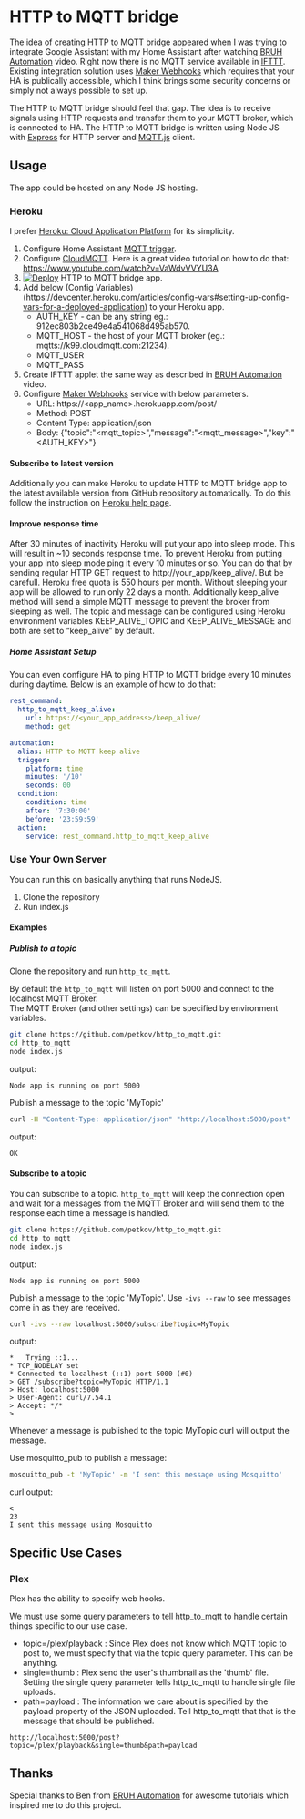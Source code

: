 # HTTP to MQTT bridge

The idea of creating HTTP to MQTT bridge appeared when I was trying to integrate Google Assistant with my Home Assistant after watching [BRUH Automation](https://youtu.be/087tQ7Ly7f4?t=265) video. Right now there is no MQTT service available in [IFTTT](https://ifttt.com/about). Existing integration solution uses [Maker Webhooks](https://ifttt.com/maker_webhooks) which requires that your HA is publically accessible, which I think brings some security concerns or simply not always possible to set up.

The HTTP to MQTT bridge should feel that gap. The idea is to receive signals using HTTP requests and transfer them to your MQTT broker, which is connected to HA. The HTTP to MQTT bridge is written using Node JS with [Express](https://expressjs.com/) for HTTP server and [MQTT.js](https://www.npmjs.com/package/mqtt) client.

## Usage

The app could be hosted on any Node JS hosting. 

### Heroku

I prefer [Heroku: Cloud Application Platform](https://www.heroku.com/home) for its simplicity.  

1. Configure Home Assistant [MQTT trigger](https://home-assistant.io/docs/automation/trigger/#mqtt-trigger).
1. Configure [CloudMQTT](https://www.cloudmqtt.com/). Here is a great video tutorial on how to do that: https://www.youtube.com/watch?v=VaWdvVVYU3A
1. [![Deploy](https://www.herokucdn.com/deploy/button.svg)](https://heroku.com/deploy?template=https://github.com/petkov/http_to_mqtt) HTTP to MQTT bridge app.
1. Add below (Config Variables)(https://devcenter.heroku.com/articles/config-vars#setting-up-config-vars-for-a-deployed-application) to your Heroku app.
   * AUTH_KEY - can be any string eg.: 912ec803b2ce49e4a541068d495ab570.
   * MQTT_HOST - the host of your MQTT broker (eg.: mqtts://k99.cloudmqtt.com:21234).
   * MQTT_USER
   * MQTT_PASS
1. Create IFTTT applet the same way as described in [BRUH Automation](https://youtu.be/087tQ7Ly7f4?t=265) video.
1. Configure [Maker Webhooks](https://ifttt.com/maker_webhooks) service with below parameters.
   * URL: https://<app_name>.herokuapp.com/post/
   * Method: POST
   * Content Type: application/json
   * Body: {"topic":"<mqtt_topic>","message":"<mqtt_message>","key":"<AUTH_KEY>"}
   
#### Subscribe to latest version

Additionally you can make Heroku to update HTTP to MQTT bridge app to the latest available version from GitHub repository automatically. To do this follow the instruction on [Heroku help page](https://devcenter.heroku.com/articles/github-integration#automatic-deploys).

#### Improve response time

After 30 minutes of inactivity Heroku will put your app into sleep mode. This will result in ~10 seconds response time. To prevent Heroku from putting your app into sleep mode ping it every 10 minutes or so. You can do that by sending regular HTTP GET request to http://your_app/keep_alive/. But be carefull. Heroku free quota is 550 hours per month. Without sleeping your app will be allowed to run only 22 days a month. Additionally keep_alive method will send a simple MQTT message to prevent the broker from sleeping as well. The topic and message can be configured using Heroku environment variables KEEP_ALIVE_TOPIC and KEEP_ALIVE_MESSAGE and both are set to “keep_alive” by default.


##### Home Assistant Setup
You can even configure HA to ping HTTP to MQTT bridge every 10 minutes during daytime. Below is an example of how to do that:

```yaml
rest_command:
  http_to_mqtt_keep_alive:
    url: https://<your_app_address>/keep_alive/
    method: get

automation:
  alias: HTTP to MQTT keep alive
  trigger:
    platform: time
    minutes: '/10'
    seconds: 00
  condition:
    condition: time
    after: '7:30:00'
    before: '23:59:59'
  action:
    service: rest_command.http_to_mqtt_keep_alive
```

### Use Your Own Server
You can run this on basically anything that runs NodeJS.

1.  Clone the repository
2.  Run index.js

#### Examples


##### Publish to a topic
Clone the repository and run `http_to_mqtt`.

By default the `http_to_mqtt` will listen on port 5000 and connect to the localhost MQTT Broker.  
The MQTT Broker (and other settings) can be specified by environment variables.

```bash
git clone https://github.com/petkov/http_to_mqtt.git
cd http_to_mqtt
node index.js
```

output:
```
Node app is running on port 5000
```

Publish a message to the topic 'MyTopic'
```bash
curl -H "Content-Type: application/json" "http://localhost:5000/post"  -d '{"topic" : "MyTopic", "message" : "Hello World" }'
```

output:
```
OK
```

#### Subscribe to a topic

You can subscribe to a topic.  `http_to_mqtt` will keep the connection open and wait for a messages from the MQTT Broker and will send them to the response each time a message is handled.

```bash
git clone https://github.com/petkov/http_to_mqtt.git
cd http_to_mqtt
node index.js
```

output:
```
Node app is running on port 5000
```

Publish a message to the topic 'MyTopic'.  Use `-ivs --raw` to see messages come in as they are received.
```bash
curl -ivs --raw localhost:5000/subscribe?topic=MyTopic
```

output:
```
*   Trying ::1...
* TCP_NODELAY set
* Connected to localhost (::1) port 5000 (#0)
> GET /subscribe?topic=MyTopic HTTP/1.1
> Host: localhost:5000
> User-Agent: curl/7.54.1
> Accept: */*
>
```

Whenever a message is published to the topic MyTopic curl will output the message.

Use mosquitto_pub to publish a message:
```bash
mosquitto_pub -t 'MyTopic' -m 'I sent this message using Mosquitto'
```

curl output:
```
<
23
I sent this message using Mosquitto
```

## Specific Use Cases
### Plex
Plex has the ability to specify web hooks.

We must use some query parameters to tell http_to_mqtt to handle certain things specific to our use case.
 - topic=/plex/playback : Since Plex does not know which MQTT topic to post to, we must specify that via the topic query parameter.  This can be anything.
 - single=thumb : Plex send the user's thumbnail as the 'thumb' file.  Setting the single query parameter tells http_to_mqtt to handle single file uploads.
 - path=payload : The information we care about is specified by the payload property of the JSON uploaded.  Tell http_to_mqtt that that is the message that should be published.
 
```
http://localhost:5000/post?topic=/plex/playback&single=thumb&path=payload
```

## Thanks

Special thanks to Ben from [BRUH Automation](https://www.youtube.com/channel/UCLecVrux63S6aYiErxdiy4w/featured) for awesome tutorials which inspired me to do this project.
